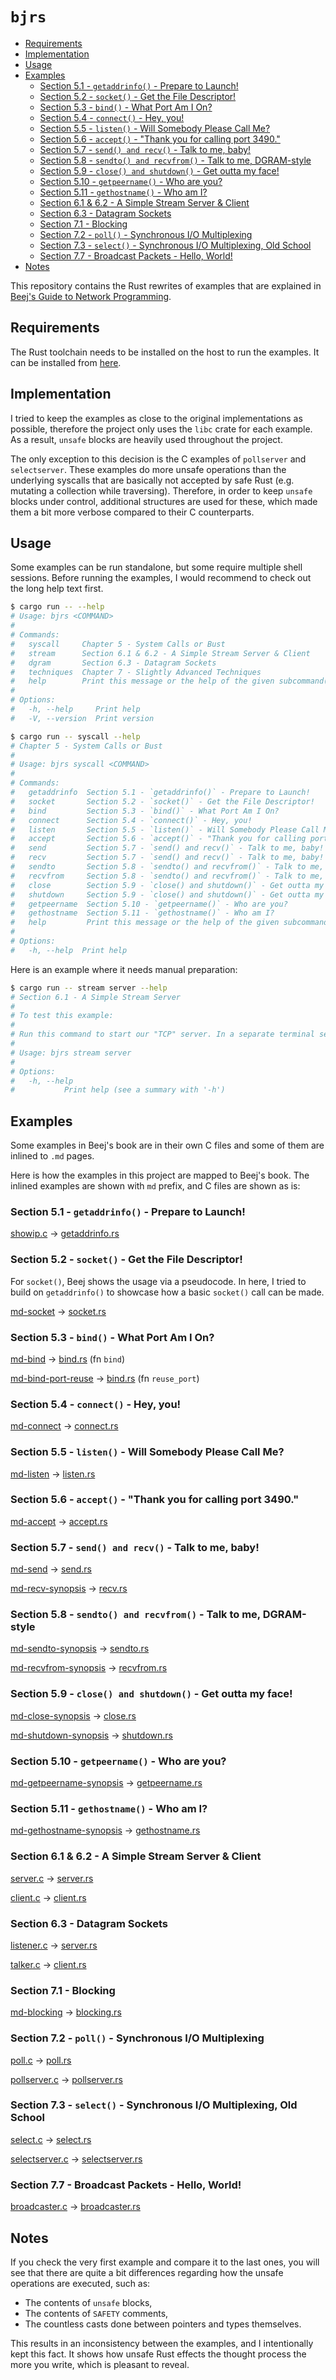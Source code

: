 # `bjrs`

<!--toc:start-->
  - [Requirements](#requirements)
  - [Implementation](#implementation)
  - [Usage](#usage)
  - [Examples](#examples)
    - [Section 5.1 - `getaddrinfo()` - Prepare to Launch!](#section-51-getaddrinfo-prepare-to-launch)
    - [Section 5.2 - `socket()` - Get the File Descriptor!](#section-52-socket-get-the-file-descriptor)
    - [Section 5.3 - `bind()` - What Port Am I On?](#section-53-bind-what-port-am-i-on)
    - [Section 5.4 - `connect()` - Hey, you!](#section-54-connect-hey-you)
    - [Section 5.5 - `listen()` - Will Somebody Please Call Me?](#section-55-listen-will-somebody-please-call-me)
    - [Section 5.6 - `accept()` - "Thank you for calling port 3490."](#section-56-accept-thank-you-for-calling-port-3490)
    - [Section 5.7 - `send() and recv()` - Talk to me, baby!](#section-57-send-and-recv-talk-to-me-baby)
    - [Section 5.8 - `sendto() and recvfrom()` - Talk to me, DGRAM-style](#section-58-sendto-and-recvfrom-talk-to-me-dgram-style)
    - [Section 5.9 - `close() and shutdown()` - Get outta my face!](#section-59-close-and-shutdown-get-outta-my-face)
    - [Section 5.10 - `getpeername()` - Who are you?](#section-510-getpeername-who-are-you)
    - [Section 5.11 - `gethostname()` - Who am I?](#section-511-gethostname-who-am-i)
    - [Section 6.1 & 6.2 - A Simple Stream Server & Client](#section-61-62-a-simple-stream-server-client)
    - [Section 6.3 - Datagram Sockets](#section-63-datagram-sockets)
    - [Section 7.1 - Blocking](#section-71-blocking)
    - [Section 7.2 - `poll()` - Synchronous I/O Multiplexing](#section-72-poll-synchronous-io-multiplexing)
    - [Section 7.3 - `select()` - Synchronous I/O Multiplexing, Old School](#section-73-select-synchronous-io-multiplexing-old-school)
    - [Section 7.7 - Broadcast Packets - Hello, World!](#section-77-broadcast-packets-hello-world)
  - [Notes](#notes)
<!--toc:end-->

This repository contains the Rust rewrites of examples that are explained in [Beej's Guide to Network Programming](https://beej.us/guide/bgnet/).

## <a id='requirements'></a> Requirements

The Rust toolchain needs to be installed on the host to run the examples.
It can be installed from [here](https://www.rust-lang.org/tools/install).

## <a id='implementation'></a> Implementation

I tried to keep the examples as close to the original implementations as possible, therefore the project only uses the `libc` crate for each example.
As a result, `unsafe` blocks are heavily used throughout the project.

The only exception to this decision is the C examples of `pollserver` and `selectserver`.
These examples do more unsafe operations than the underlying syscalls that are basically not accepted by safe Rust (e.g. mutating a collection while traversing).
Therefore, in order to keep `unsafe` blocks under control, additional structures are used for these, which made them a bit more verbose compared to their C counterparts.

## <a id='usage'></a> Usage

Some examples can be run standalone, but some require multiple shell sessions.
Before running the examples, I would recommend to check out the long help text first.

```bash
$ cargo run -- --help
# Usage: bjrs <COMMAND>
#                                                                                                                                                                             
# Commands:
#   syscall     Chapter 5 - System Calls or Bust
#   stream      Section 6.1 & 6.2 - A Simple Stream Server & Client
#   dgram       Section 6.3 - Datagram Sockets
#   techniques  Chapter 7 - Slightly Advanced Techniques
#   help        Print this message or the help of the given subcommand(s)
#                                                                                                                                                                             
# Options:
#   -h, --help     Print help
#   -V, --version  Print version
```

```bash
$ cargo run -- syscall --help
# Chapter 5 - System Calls or Bust
#                                                                                                                                                                             
# Usage: bjrs syscall <COMMAND>
#                                                                                                                                                                             
# Commands:
#   getaddrinfo  Section 5.1 - `getaddrinfo()` - Prepare to Launch!
#   socket       Section 5.2 - `socket()` - Get the File Descriptor!
#   bind         Section 5.3 - `bind()` - What Port Am I On?
#   connect      Section 5.4 - `connect()` - Hey, you!
#   listen       Section 5.5 - `listen()` - Will Somebody Please Call Me?
#   accept       Section 5.6 - `accept()` - "Thank you for calling port 3490."
#   send         Section 5.7 - `send() and recv()` - Talk to me, baby!
#   recv         Section 5.7 - `send() and recv()` - Talk to me, baby!
#   sendto       Section 5.8 - `sendto() and recvfrom()` - Talk to me, DGRAM-style
#   recvfrom     Section 5.8 - `sendto() and recvfrom()` - Talk to me, DGRAM-style
#   close        Section 5.9 - `close() and shutdown()` - Get outta my face!
#   shutdown     Section 5.9 - `close() and shutdown()` - Get outta my face!
#   getpeername  Section 5.10 - `getpeername()` - Who are you?
#   gethostname  Section 5.11 - `gethostname()` - Who am I?
#   help         Print this message or the help of the given subcommand(s)
#                                                                                                                                                                             
# Options:
#   -h, --help  Print help
```

Here is an example where it needs manual preparation:

```bash
$ cargo run -- stream server --help
# Section 6.1 - A Simple Stream Server
#                                                                                                                                                                             
# To test this example:
#                                                                                                                                                                             
# Run this command to start our "TCP" server. In a separate terminal session, run the client command `bjrs stream client`. Observe that the server sends the message "Hello world!" to the client.
#                                                                                                                                                                             
# Usage: bjrs stream server
#                                                                                                                                                                             
# Options:
#   -h, --help
#           Print help (see a summary with '-h')
```

## <a id='examples'></a> Examples

Some examples in Beej's book are in their own C files and some of them are inlined to `.md` pages.

Here is how the examples in this project are mapped to Beej's book. The inlined examples are shown with `md` prefix, and C files are shown as is:

### <a id='section-51-getaddrinfo-prepare-to-launch'></a> Section 5.1 - `getaddrinfo()` - Prepare to Launch!

[showip.c](https://github.com/beejjorgensen/bgnet/blob/main/source/examples/showip.c) -> [getaddrinfo.rs](./src/syscall/getaddrinfo.rs)

### <a id='section-52-socket-get-the-file-descriptor'></a> Section 5.2 - `socket()` - Get the File Descriptor!

For `socket()`, Beej shows the usage via a pseudocode. In here, I tried to build on `getaddrinfo()` to showcase how a basic `socket()` call can be made.

[md-socket](https://github.com/beejjorgensen/bgnet/blob/main/src/bgnet_part_0500_syscalls.md?plain=1#L280) -> [socket.rs](./src/syscall/socket.rs)

### <a id='section-53-bind-what-port-am-i-on'></a> Section 5.3 - `bind()` - What Port Am I On?

[md-bind](https://github.com/beejjorgensen/bgnet/blob/0b0f028a51ba5eea738c175c170ef52312c77d65/src/bgnet_part_0500_syscalls.md?plain=1#L336) -> [bind.rs](./src/syscall/bind.rs) (fn `bind`)


[md-bind-port-reuse](https://github.com/beejjorgensen/bgnet/blob/0b0f028a51ba5eea738c175c170ef52312c77d65/src/bgnet_part_0500_syscalls.md?plain=1#L411) -> [bind.rs](./src/syscall/bind.rs) (fn `reuse_port`)

### <a id='section-54-connect-hey-you'></a> Section 5.4 - `connect()` - Hey, you!

[md-connect](https://github.com/beejjorgensen/bgnet/blob/0b0f028a51ba5eea738c175c170ef52312c77d65/src/bgnet_part_0500_syscalls.md?plain=1#L461) -> [connect.rs](./src/syscall/connect.rs)


### <a id='section-55-listen-will-somebody-please-call-me'></a> Section 5.5 - `listen()` - Will Somebody Please Call Me?

[md-listen](https://github.com/beejjorgensen/bgnet/blob/0b0f028a51ba5eea738c175c170ef52312c77d65/src/bgnet_part_0500_syscalls.md?plain=1#L527) -> [listen.rs](./src/syscall/listen.rs)

### <a id='section-56-accept-thank-you-for-calling-port-3490'></a> Section 5.6 - `accept()` - "Thank you for calling port 3490."

[md-accept](https://github.com/beejjorgensen/bgnet/blob/0b0f028a51ba5eea738c175c170ef52312c77d65/src/bgnet_part_0500_syscalls.md?plain=1#L578) -> [accept.rs](./src/syscall/accept.rs)


### <a id='section-57-send-and-recv-talk-to-me-baby'></a> Section 5.7 - `send() and recv()` - Talk to me, baby!

[md-send](https://github.com/beejjorgensen/bgnet/blob/0b0f028a51ba5eea738c175c170ef52312c77d65/src/bgnet_part_0500_syscalls.md?plain=1#L662) -> [send.rs](./src/syscall/send.rs)

[md-recv-synopsis](https://github.com/beejjorgensen/bgnet/blob/0b0f028a51ba5eea738c175c170ef52312c77d65/src/bgnet_part_0500_syscalls.md?plain=1#L687) -> [recv.rs](./src/syscall/recv.rs)


### <a id='section-58-sendto-and-recvfrom-talk-to-me-dgram-style'></a> Section 5.8 - `sendto() and recvfrom()` - Talk to me, DGRAM-style

[md-sendto-synopsis](https://github.com/beejjorgensen/bgnet/blob/0b0f028a51ba5eea738c175c170ef52312c77d65/src/bgnet_part_0500_syscalls.md?plain=1#L717) -> [sendto.rs](./src/syscall/sendto.rs)

[md-recvfrom-synopsis](https://github.com/beejjorgensen/bgnet/blob/0b0f028a51ba5eea738c175c170ef52312c77d65/src/bgnet_part_0500_syscalls.md?plain=1#L741) -> [recvfrom.rs](./src/syscall/recvfrom.rs)

### <a id='section-59-close-and-shutdown-get-outta-my-face'></a> Section 5.9 - `close() and shutdown()` - Get outta my face!

[md-close-synopsis](https://github.com/beejjorgensen/bgnet/blob/0b0f028a51ba5eea738c175c170ef52312c77d65/src/bgnet_part_0500_syscalls.md?plain=1#L783) -> [close.rs](./src/syscall/close.rs)

[md-shutdown-synopsis](https://github.com/beejjorgensen/bgnet/blob/0b0f028a51ba5eea738c175c170ef52312c77d65/src/bgnet_part_0500_syscalls.md?plain=1#L796) -> [shutdown.rs](./src/syscall/shutdown.rs)

### <a id='section-510-getpeername-who-are-you'></a> Section 5.10 - `getpeername()` - Who are you?

[md-getpeername-synopsis](https://github.com/beejjorgensen/bgnet/blob/0b0f028a51ba5eea738c175c170ef52312c77d65/src/bgnet_part_0500_syscalls.md?plain=1#L838) -> [getpeername.rs](./src/syscall/getpeername.rs)


### <a id='section-511-gethostname-who-am-i'></a> Section 5.11 - `gethostname()` - Who am I?

[md-gethostname-synopsis](https://github.com/beejjorgensen/bgnet/blob/0b0f028a51ba5eea738c175c170ef52312c77d65/src/bgnet_part_0500_syscalls.md?plain=1#L872) -> [gethostname.rs](./src/syscall/gethostname.rs)


### <a id='section-61-62-a-simple-stream-server-client'></a> Section 6.1 & 6.2 - A Simple Stream Server & Client

[server.c](https://github.com/beejjorgensen/bgnet/blob/main/source/examples/server.c) -> [server.rs](./src/stream/server.rs)

[client.c](https://github.com/beejjorgensen/bgnet/blob/main/source/examples/client.c) -> [client.rs](./src/stream/client.rs)

### <a id='section-63-datagram-sockets'></a> Section 6.3 - Datagram Sockets

[listener.c](https://github.com/beejjorgensen/bgnet/blob/main/source/examples/listener.c) -> [server.rs](./src/dgram/server.rs)

[talker.c](https://github.com/beejjorgensen/bgnet/blob/main/source/examples/talker.c) -> [client.rs](./src/dgram/client.rs)

### <a id='section-71-blocking'></a> Section 7.1 - Blocking

[md-blocking](https://github.com/beejjorgensen/bgnet/blob/0b0f028a51ba5eea738c175c170ef52312c77d65/src/bgnet_part_0700_advanced.md?plain=1#L30) -> [blocking.rs](./src/techniques/blocking.rs)

### <a id='section-72-poll-synchronous-io-multiplexing'></a> Section 7.2 - `poll()` - Synchronous I/O Multiplexing

[poll.c](https://github.com/beejjorgensen/bgnet/blob/main/source/examples/poll.c) -> [poll.rs](./src/techniques/poll.rs)

[pollserver.c](https://github.com/beejjorgensen/bgnet/blob/main/source/examples/pollserver.c) -> [pollserver.rs](./src/techniques/pollserver.rs)

### <a id='section-73-select-synchronous-io-multiplexing-old-school'></a> Section 7.3 - `select()` - Synchronous I/O Multiplexing, Old School

[select.c](https://github.com/beejjorgensen/bgnet/blob/main/source/examples/select.c) -> [select.rs](./src/techniques/select.rs)

[selectserver.c](https://github.com/beejjorgensen/bgnet/blob/main/source/examples/selectserver.c) -> [selectserver.rs](./src/techniques/select.rs)

### <a id='section-77-broadcast-packets-hello-world'></a> Section 7.7 - Broadcast Packets - Hello, World!

[broadcaster.c](https://github.com/beejjorgensen/bgnet/blob/main/source/examples/broadcaster.c) -> [broadcaster.rs](./src/techniques/broadcaster.rs)

## <a id='notes'></a> Notes

If you check the very first example and compare it to the last ones, you will see that there are quite a bit differences regarding how the unsafe operations are executed, such as:

- The contents of `unsafe` blocks,
- The contents of `SAFETY` comments,
- The countless casts done between pointers and types themselves.

This results in an inconsistency between the examples, and I intentionally kept this fact.
It shows how unsafe Rust effects the thought process the more you write, which is pleasant to reveal.
